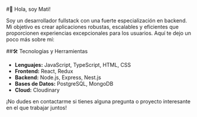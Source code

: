 #👋 Hola, soy Mati!
 

Soy un desarrollador fullstack con una fuerte especialización en backend. Mi objetivo es crear aplicaciones robustas, escalables y eficientes que proporcionen experiencias excepcionales para los usuarios. Aquí te dejo un poco más sobre mí:

##🛠️ Tecnologías y Herramientas
- **Lenguajes:** JavaScript, TypeScript, HTML, CSS
- **Frontend:** React, Redux
- **Backend:** Node.js, Express, Nest.js
- **Bases de Datos:** PostgreSQL, MongoDB
- **Cloud:** Cloudinary

¡No dudes en contactarme si tienes alguna pregunta o proyecto interesante en el que trabajar juntos!
<!--
**MatiasRamirez1/MatiasRamirez1** is a ✨ _special_ ✨ repository because its `README.md` (this file) appears on your GitHub profile.

Here are some ideas to get you started:

- 🔭 I’m currently working on ...
- 🌱 I’m currently learning ...
- 👯 I’m looking to collaborate on ...
- 🤔 I’m looking for help with ...
- 💬 Ask me about ...
- 📫 How to reach me: ...
- 😄 Pronouns: ...
- ⚡ Fun fact: ...
-->
